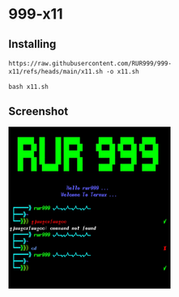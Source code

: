 # 999-x11

## Installing 
```
https://raw.githubusercontent.com/RUR999/999-x11/refs/heads/main/x11.sh -o x11.sh
```
```run
bash x11.sh
```
## Screenshot 
<img src="https://raw.githubusercontent.com/RUR999/999.fish/refs/heads/main/files/ss.jpg" align="center" width="320px" height="320px"/>

